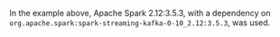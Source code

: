 
In the example above, Apache Spark 2.12:3.5.3, with a dependency on `org.apache.spark:spark-streaming-kafka-0-10_2.12:3.5.3`, was used.